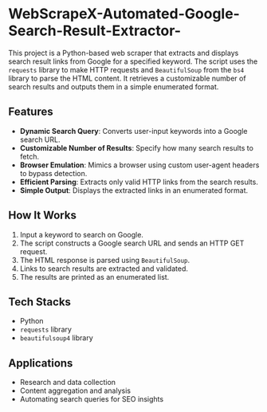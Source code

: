 # WebScrapeX-Automated-Google-Search-Result-Extractor-

This project is a Python-based web scraper that extracts and displays search result links from Google for a specified keyword. The script uses the `requests` library to make HTTP requests and `BeautifulSoup` from the `bs4` library to parse the HTML content. It retrieves a customizable number of search results and outputs them in a simple enumerated format.

## Features
- **Dynamic Search Query**: Converts user-input keywords into a Google search URL.
- **Customizable Number of Results**: Specify how many search results to fetch.
- **Browser Emulation**: Mimics a browser using custom user-agent headers to bypass detection.
- **Efficient Parsing**: Extracts only valid HTTP links from the search results.
- **Simple Output**: Displays the extracted links in an enumerated format.

## How It Works
1. Input a keyword to search on Google.
2. The script constructs a Google search URL and sends an HTTP GET request.
3. The HTML response is parsed using `BeautifulSoup`.
4. Links to search results are extracted and validated.
5. The results are printed as an enumerated list.

## Tech Stacks
- Python 
- `requests` library
- `beautifulsoup4` library

## Applications
- Research and data collection
- Content aggregation and analysis
- Automating search queries for SEO insights
